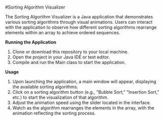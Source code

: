 #Sorting Algorithm Visualizer

The Sorting Algorithm Visualizer is a Java application that demonstrates various sorting algorithms through visual animations. Users can interact with the application to observe how different sorting algorithms rearrange elements within an array to achieve ordered sequences.

**Running the Application**
1. Clone or download this repository to your local machine.
2. Open the project in your Java IDE or text editor.
3. Compile and run the Main class to start the application.

**Usage**
1. Upon launching the application, a main window will appear, displaying the available sorting algorithms.
2. Click on a sorting algorithm button (e.g., "Bubble Sort," "Insertion Sort," etc.) to start the visualization of that algorithm.
3. Adjust the animation speed using the slider located in the interface.
4. Watch as the algorithm rearranges the elements in the array, with the animation reflecting the sorting process.
